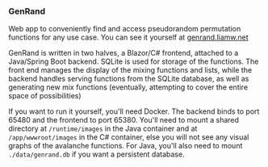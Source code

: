 ### GenRand

Web app to conveniently find and access pseudorandom permutation functions for any use case. You can see it yourself at [genrand.liamw.net](https://genrand.liamw.net)

GenRand is written in two halves, a Blazor/C# frontend, attached to a Java/Spring Boot backend. SQLite is used for storage of the functions. The front end manages the display of the mixing functions and lists, while the backend handles serving functions from the SQLite database, as well as generating new mix functions (eventually, attempting to cover the entire space of possibilities)

If you want to run it yourself, you'll need Docker. The backend binds to port 65480 and the frontend to port 65380. You'll need to mount a shared directory at `/runtime/images` in the Java container and at `/app/wwwroot/images` in the C# container, else you will not see any visual graphs of the avalanche functions. For Java, you'll also need to mount `./data/genrand.db` if you want a persistent database.